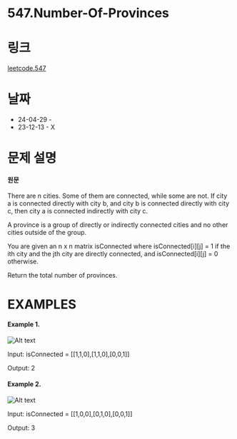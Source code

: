 # 547.Number-Of-Provinces

# 링크
[leetcode.547](https://leetcode.com/problems/number-of-provinces/description/?envType=study-plan-v2&envId=leetcode-75)

# 날짜
* 24-04-29 - 
* 23-12-13 - X


# 문제 설명
#### 원문


There are n cities. Some of them are connected, while some are not. If city a is connected directly with city b, and city b is connected directly with city c, then city a is connected indirectly with city c.


A province is a group of directly or indirectly connected cities and no other cities outside of the group.


You are given an n x n matrix isConnected where isConnected[i][j] = 1 if the ith city and the jth city are directly connected, and isConnected[i][j] = 0 otherwise.


Return the total number of provinces.


# EXAMPLES
#### Example 1.


![Alt text](https://assets.leetcode.com/uploads/2020/12/24/graph1.jpg)


Input: isConnected = [[1,1,0],[1,1,0],[0,0,1]]


Output: 2


#### Example 2.


![Alt text](https://assets.leetcode.com/uploads/2020/12/24/graph2.jpg)


Input: isConnected = [[1,0,0],[0,1,0],[0,0,1]]


Output: 3